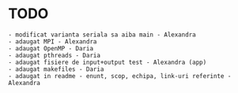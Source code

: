 # TODO

    - modificat varianta seriala sa aiba main - Alexandra
    - adaugat MPI - Alexandra
    - adaugat OpenMP - Daria
    - adaugat pthreads - Daria
    - adaugat fisiere de input+output test - Alexandra (app)
    - adaugat makefiles - Daria
    - adaugat in readme - enunt, scop, echipa, link-uri referinte -Alexandra
